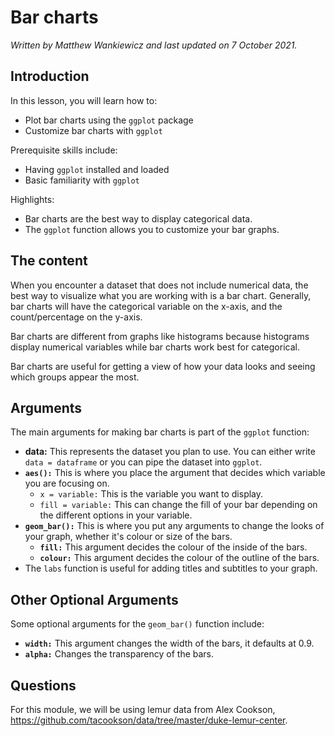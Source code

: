 


# Bar charts

*Written by Matthew Wankiewicz and last updated on 7 October 2021.*

## Introduction

In this lesson, you will learn how to:

- Plot bar charts using the `ggplot` package
- Customize bar charts with `ggplot`

Prerequisite skills include:

- Having `ggplot` installed and loaded
- Basic familiarity with `ggplot`

Highlights:

- Bar charts are the best way to display categorical data.
- The `ggplot` function allows you to customize your bar graphs.

## The content

When you encounter a dataset that does not include numerical data, the best way to visualize what you are working with is a bar chart. Generally, bar charts will have the categorical variable on the x-axis, and the count/percentage on the y-axis.

Bar charts are different from graphs like histograms because histograms display numerical variables while bar charts work best for categorical.

Bar charts are useful for getting a view of how your data looks and seeing which groups appear the most. 

## Arguments

The main arguments for making bar charts is part of the `ggplot` function:

- **data:** This represents the dataset you plan to use. You can either write `data = dataframe` or you can pipe the dataset into `ggplot`.
- **`aes():`** This is where you place the argument that decides which variable you are focusing on.
  - `x = variable:` This is the variable you want to display.
  - `fill = variable:` This can change the fill of your bar depending on the different options in your variable. 
- **`geom_bar():`** This is where you put any arguments to change the looks of your graph, whether it's colour or size of the bars.
  - **`fill:`** This argument decides the colour of the inside of the bars.
  - **`colour:`** This argument decides the colour of the outline of the bars.
- The `labs` function is useful for adding titles and subtitles to your graph.
  

## Other Optional Arguments

Some optional arguments for the `geom_bar()` function include:

  - **`width:`** This argument changes the width of the bars, it defaults at 0.9.
  - **`alpha:`** Changes the transparency of the bars.


## Questions

For this module, we will be using lemur data from Alex Cookson, https://github.com/tacookson/data/tree/master/duke-lemur-center.







































